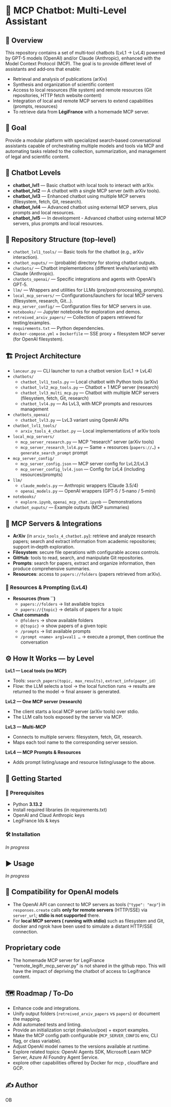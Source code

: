 # 🤖 MCP Chatbot: Multi‑Level Assistant

## 🧭 Overview

This repository contains a set of multi‑tool chatbots (LvL1 → LvL4) powered by GPT-5 models (OpenAI) and/or Claude (Anthropic), enhanced with the Model Context Protocol (MCP). The goal is to provide differet level of assistants and add‑ons that enable:

- Retrieval and analysis of publications (arXiv)
- Synthesis and organization of scientific content
- Access to local resources (file system) and remote resources (Git repositories, HTTP fetch website content)
- Integration of local and remote MCP servers to extend capabilities (prompts, resources)
- To retrieve data from **LégiFrance** with a homemade MCP server. 

## 🎯 Goal

Provide a modular platform with specialized search‑based conversational assistants capable of orchestrating multiple models and tools via MCP and automating tasks related to the collection, summarization, and management of legal and scientific content.

## 🧩 Chatbot Levels 

- **chatbot\_lvl1** — Basic chatbot with local tools to interact with arXiv.
- **chatbot\_lvl2** — A chatbot with a single MCP server (with arXiv tools).
- **chatbot\_lvl3** — Enhanced chatbot using multiple MCP servers (filesystem, fetch, Git, research).
- **chatbot\_lvl4** — Advanced chatbot using external MCP servers, plus prompts and local resources.
- **chatbot\_lvl5** — In development - Advanced chatbot using external MCP servers, plus prompts and local resources.

## 📁 Repository Structure (top‑level)

- `chatbot_lvl1_tools/` — Basic tools for the chatbot (e.g., arXiv interaction).
- `chatbot_ouputs/` — (probable) directory for storing chatbot outputs.
- `chatbots/` — Chatbot implementations (different levels/variants) with Claude (Anthropic).
- `chatbots_openai/` — Specific integrations and agents with OpenAI’s GPT‑5.
- `llm/` — Wrappers and utilities for LLMs (pre/post‑processing, prompts).
- `local_mcp_servers/` — Configurations/launchers for local MCP servers (filesystem, research, Git…).
- `mcp_server_config/` — Configuration files for MCP servers in use.
- `notebooks/` — Jupyter notebooks for exploration and demos.
- `retreived_arxiv_papers/` — Collection of papers retrieved for testing/examples.
- `requirements.txt` — Python dependencies.
- `docker-compose.yml` + `Dockerfile` — SSE proxy + filesystem MCP server (for OpenAI filesystem).

## 🏗️ Project Architecture

- `lanceur.py` — CLI launcher to run a chatbot version (LvL1 → LvL4)
- `chatbots/`
  - `chatbot_lvl1_tools.py` — Local chatbot with Python tools (arXiv)
  - `chatbot_lvl2_mcp_tools.py` — Chatbot + 1 MCP server (research)
  - `chatbot_lvl3_multi_mcp.py` — Chatbot with multiple MCP servers (filesystem, fetch, Git, research)
  - `chatbot_lvl4.py` — As LvL3, with MCP prompts and resources management
- `chatbots_openai/`
  - `chatbot_lvl3.py` — LvL3 variant using OpenAI APIs
- `chatbot_lvl1_tools/`
  - `arxiv_tools_4_chatbot.py` — Local implementations of arXiv tools
- `local_mcp_servers/`
  - `mcp_server_research.py` — MCP “research” server (arXiv tools)
  - `mcp_server_research_lvl4.py` — Same + resources (`papers://…`) + `generate_search_prompt` prompt
- `mcp_server_config/`
  - `mcp_server_config.json` — MCP server config for LvL2/LvL3
  - `mcp_server_config_lvl4.json` — Config for LvL4 (including resources/prompts)
- `llm/`
  - `claude_models.py` — Anthropic wrappers (Claude 3.5/4)
  - `openai_models.py` — OpenAI wrappers (GPT‑5 / 5‑nano / 5‑mini)
- `notebooks/`
  - `explore.ipynb`, `openai_mcp_chat.ipynb` — Demonstrations
- `chatbot_ouputs/` — Example outputs (MCP summaries)

## 🔌 MCP Servers & Integrations

- **ArXiv** (in `arxiv_tools_4_chatbot.py`): retrieve and analyze research papers; search and extract information from academic repositories; support in‑depth exploration.
- **Filesystem**: secure file operations with configurable access controls.
- **GitHub**: tools to read, search, and manipulate Git repositories.
- **Prompts**: search for papers, extract and organize information, then produce comprehensive summaries.
- **Resources**: access to `papers://folders` (papers retrieved from arXiv).

### 🧰 Resources & Prompting (LvL4)

- **Resources (from **``**)**
  - `papers://folders` → list available topics
  - `papers://{topic}` → details of papers for a topic
- **Chat commands**
  - `@folders` → show available folders
  - `@{topic}` → show papers of a given topic
  - `/prompts` → list available prompts
  - `/prompt <name> arg1=val1 …` → execute a prompt, then continue the conversation

## ⚙️ How It Works — by Level

**LvL1 — Local tools (no MCP)**

- Tools: `search_papers(topic, max_results)`, `extract_info(paper_id)`
- Flow: the LLM selects a tool → the local function runs → results are returned to the model → final answer is generated.

**LvL2 — One MCP server (research)**

- The client starts a local MCP server (arXiv tools) over stdio.
- The LLM calls tools exposed by the server via MCP.

**LvL3 — Multi‑MCP**

- Connects to multiple servers: filesystem, fetch, Git, research.
- Maps each tool name to the corresponding server session.

**LvL4 — MCP Prompts & Resources**

- Adds prompt listing/usage and resource listing/usage to the above.

## 🚀 Getting Started

### 🧰 Prerequisites

- Python **3.13.2**
- Install required libraries (in requirements.txt)
- OpenAI and Claud Anthropic keys
- LegiFrance Ids & keys

### 🛠️ Installation

*In progress*

## ▶️ Usage

*In progress*


## 🔗 Compatibility for OpenAI models

- The OpenAI API can connect to MCP servers as tools (`"type": "mcp"`) in `responses.create` calls **only for remote servers** (HTTP/SSE) via `server_url`; **stdio is not supported** there.
- For **local MCP servers ( running with stdio)** such as filesystem and Git, docker and ngrok have been used to simulate a distant HTTP/SSE connection. 

## Proprietary code

- The homemade MCP server for LegiFrance "remote_legifr_mcp_server.py" is not shared in the github repo. This will have the impact of depriving the chatbot of access to Legifrance content. 

## 🗺️ Roadmap / To‑Do

- Enhance code and integrations.
- Unify output folders (`retreived_arxiv_papers` vs `papers`) or document the mapping.
- Add automated tests and linting.
- Provide an initialization script (make/uv/poe) + export examples.
- Make the MCP config path configurable (`MCP_SERVER_CONFIG` env, CLI flag, or class variable).
- Adjust OpenAI model names to the versions available at runtime.
- Explore related topics: OpenAI Agents SDK, Microsoft Learn MCP Server, Azure AI Foundry Agent Service.
- explore other capabilities offered by Docker for mcp , cloudflare and GCP.

## ✍️ Author

OB

